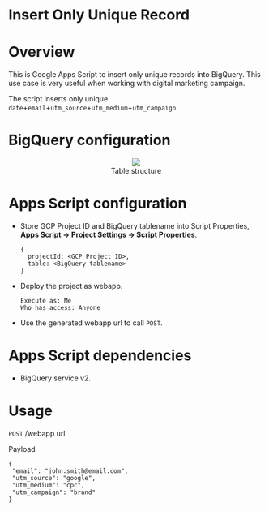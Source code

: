 # Insert Only Unique Record

# Overview
This is Google Apps Script to insert only unique records into BigQuery. This use case is very useful when working with digital marketing campaign.

The script inserts only unique `date`+`email`+`utm_source`+`utm_medium`+`utm_campaign`.

# BigQuery configuration
<div align="center"><img src="https://github.com/user-attachments/assets/ba9a0bd1-0b74-42ac-9aeb-2520a1c6ecd4" /></div>
<div align="center">Table structure</div>

# Apps Script configuration
- Store GCP Project ID and BigQuery tablename into Script Properties, **Apps Script -> Project Settings -> Script Properties**.
    ```
    {
      projectId: <GCP Project ID>,
      table: <BigQuery tablename>
    }
    ```
- Deploy the project as webapp.
    ```
    Execute as: Me
    Who has access: Anyone
    ```
- Use the generated webapp url to call `POST`.

# Apps Script dependencies
- BigQuery service v2.

# Usage
`POST` /webapp url

Payload
```
{
 "email": "john.smith@email.com",
 "utm_source": "google",
 "utm_medium": "cpc",
 "utm_campaign": "brand"
}
```
